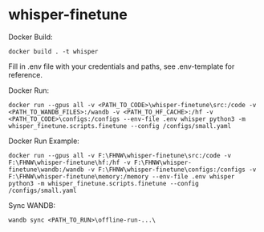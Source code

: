 # whisper-finetune

Docker Build:
```
docker build . -t whisper
```

Fill in .env file with your credentials and paths, see .env-template for reference.

Docker Run:
```
docker run --gpus all -v <PATH_TO_CODE>\whisper-finetune\src:/code -v <PATH_TO_WANDB_FILES>:/wandb -v <PATH_TO_HF_CACHE>:/hf -v <PATH_TO_CODE>\configs:/configs --env-file .env whisper python3 -m whisper_finetune.scripts.finetune --config /configs/small.yaml
```

Docker Run Example:
```
docker run --gpus all -v F:\FHNW\whisper-finetune\src:/code -v F:\FHNW\whisper-finetune\hf:/hf -v F:\FHNW\whisper-finetune\wandb:/wandb -v F:\FHNW\whisper-finetune\configs:/configs -v F:\FHNW\whisper-finetune\memory:/memory --env-file .env whisper python3 -m whisper_finetune.scripts.finetune --config /configs/small.yaml
```

Sync WANDB:
```
wandb sync <PATH_TO_RUN>\offline-run-...\
```